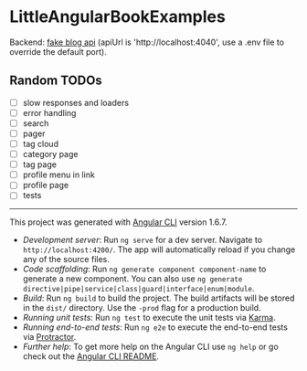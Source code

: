 # LittleAngularBookExamples

Backend: [fake blog api](https://github.com/szkrd/fake-blog-api) (apiUrl is 'http://localhost:4040', use a .env file to override the default port).

## Random TODOs

- [ ] slow responses and loaders
- [ ] error handling
- [ ] search
- [ ] pager
- [ ] tag cloud
- [ ] category page
- [ ] tag page
- [ ] profile menu in link
- [ ] profile page
- [ ] tests

---

This project was generated with [Angular CLI](https://github.com/angular/angular-cli) version 1.6.7.

- *Development server*: Run `ng serve` for a dev server. Navigate to `http://localhost:4200/`. The app will automatically reload if you change any of the source files.
- *Code scaffolding*: Run `ng generate component component-name` to generate a new component. You can also use `ng generate directive|pipe|service|class|guard|interface|enum|module`.
- *Build*: Run `ng build` to build the project. The build artifacts will be stored in the `dist/` directory. Use the `-prod` flag for a production build.
- *Running unit tests*: Run `ng test` to execute the unit tests via [Karma](https://karma-runner.github.io).
- *Running end-to-end tests*: Run `ng e2e` to execute the end-to-end tests via [Protractor](http://www.protractortest.org/).
- *Further help*: To get more help on the Angular CLI use `ng help` or go check out the [Angular CLI README](https://github.com/angular/angular-cli/blob/master/README.md).
